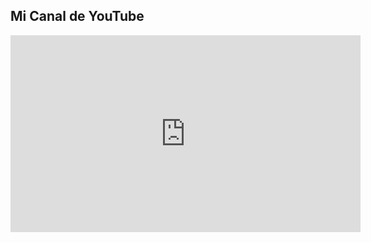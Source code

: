 ##

## Mi Canal de YouTube

<iframe width="560" height="315" src="https://www.youtube.com/@davidb-593-" frameborder="0" allow="accelerometer; autoplay; encrypted-media; gyroscope; picture-in-picture" allowfullscreen></iframe>

<!--

[![image](https://github.com/DavidB593/DavidB593/assets/114110615/b409e90a-44d6-424c-85fc-ccdde89393a4)](https://www.youtube.com/@davidb-593-)

<!--

[![image](https://github.com/DavidB593/DavidB593/assets/114110615/3667d78d-ac3d-4223-af61-0a748039447d)](https://www.youtube.com/@davidb-593-)
[![image](https://github.com/DavidB593/DavidB593/assets/114110615/b409e90a-44d6-424c-85fc-ccdde89393a4)](https://www.youtube.com/@davidb-593-)

**DavidB593/DavidB593** is a ✨ _special_ ✨ repository because its `README.md` (this file) appears on your GitHub profile.

Here are some ideas to get you started:

- 🔭 I’m currently working on ...
- 🌱 I’m currently learning ...
- 👯 I’m looking to collaborate on ...
- 🤔 I’m looking for help with ...
- 💬 Ask me about ...
- 📫 How to reach me: ...
- 😄 Pronouns: ...
- ⚡ Fun fact: ...
-->

